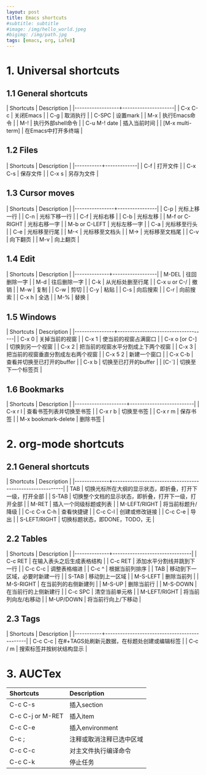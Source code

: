 ```yaml
---
layout: post
title: Emacs shortcuts
#subtitle: subtitle
#image: /img/hello_world.jpeg
#bigimg: /img/path.jpg
tags: [emacs, org, LaTeX]
---
```


# 1. Universal shortcuts
## 1.1 General shortcuts
| Shortcuts        | Description         |
|------------------+---------------------|
| C-x C-c          | 关闭Emacs           |
| C-g              | 取消执行            |
| C-SPC            | 设置mark            |
| M-x              | 执行Emacs命令       |
| M-!              | 执行外部shell命令   |
| C-u M-! date     | 插入当前时间        |
| [M-x multi-term] | 在Emacs中打开多终端 |

## 1.2 Files
| Shortcuts | Description |
|-----------+-------------|
| C-f       | 打开文件    |
| C-x C-s   | 保存文件    |
| C-x s     | 另存为文件  |

## 1.3 Cursor moves
| Shortcuts      | Description    |
|----------------+----------------|
| C-p            | 光标上移一行   |
| C-n            | 光标下移一行   |
| C-f            | 光标右移       |
| C-b            | 光标左移       |
| M-f or C-RIGHT | 光标右移一字   |
| M-b or C-LEFT  | 光标左移一字   |
| C-a            | 光标移至行头   |
| C-e            | 光标移至行尾   |
| M-<            | 光标移至文档头 |
| M->            | 光标移至文档尾 |
| C-v            | 向下翻页       |
| M-v            | 向上翻页       |

## 1.4 Edit
| Shortcuts    | Description      |
|--------------+------------------|
| M-DEL        | 往回删除一字     |
| M-d          | 往后删除一字     |
| C-k          | 从光标处删至行尾 |
| C-x u or C-/ | 撤销             |
| M-w          | 复制             |
| C-w          | 剪切             |
| C-y          | 粘贴             |
| C-s          | 向后搜索         |
| C-r          | 向前搜索         |
| C-x h        | 全选             |
| M-%          | 替换             |

## 1.5 Windows
| Shortcuts      | Description                        |
|----------------+------------------------------------|
| C-x 0          | 关掉当前的视窗                     |
| C-x 1          | 使当前的视窗占满窗口               |
| C-x o [or C-\] | 切换到另一个视窗                   |
| C-x 2          | 把当前的视窗水平分割成上下两个视窗 |
| C-x 3          | 把当前的视窗垂直分割成左右两个视窗 |
| C-x 5 2        | 新建一个窗口                       |
| C-x C-b        | 查看并切换至已打开的buffer         |
| C-x b          | 切换至已打开的buffer               |
| [C-`]          | 切换至下一个标签页                 |

## 1.6 Bookmarks
| Shortcuts           | Description              |
|---------------------+--------------------------|
| C-x r l             | 查看书签列表并切换至书签 |
| C-x r b             | 切换至书签               |
| C-x r m             | 保存书签                 |
| M-x bookmark-delete | 删除书签                 |

# 2. org-mode shortcuts
## 2.1 General shortcuts
| Shortcuts    | Description                                              |
|--------------+----------------------------------------------------------|
| TAB          | 切换光标所在大纲的显示状态，即折叠，打开下一级，打开全部 |
| S-TAB        | 切换整个文档的显示状态，即折叠，打开下一级，打开全部     |
| M-RET        | 插入一个同级标题或列表                                   |
| M-LEFT/RIGHT | 将当前标题升/降级                                        |
| C-c C-x C-h  | 查看快捷键                                               |
| C-c C-l      | 创建或修改链接                                           |
| C-c C-e      | 导出                                                     |
| S-LEFT/RIGHT | 切换标题状态，即DONE，TODO，无                           |

## 2.2 Tables
| Shortcuts    | Description                    |
|--------------+--------------------------------|
| C-c RET      | 在输入表头之后生成表格结构     |
| C-c RET      | 添加水平分割线并跳到下一行     |
| C-c C-c      | 调整表格缩进                   |
| C-c ^        | 根据当前列排序                 |
| TAB          | 移动到下一区域，必要时新建一行 |
| S-TAB        | 移动到上一区域                 |
| M-S-LEFT     | 删除当前列                     |
| M-S-RIGHT    | 在当前列的右侧新建列           |
| M-S-UP       | 删除当前行                     |
| M-S-DOWN     | 在当前行的上侧新建行           |
| C-c SPC      | 清空当前单元格                 |
| M-LEFT/RIGHT | 将当前列向左/右移动            |
| M-UP/DOWN    | 将当前行向上/下移动            |

## 2.3 Tags
| Shortcuts | Description                                  |
|-----------+----------------------------------------------|
| C-c C-c   | 在#+TAGS处刷新元数据，在标题处创建或编辑标签 |
| C-c / m   | 搜索标签并按树状结构显示                     |

# 3. AUCTex
| Shortcuts        | Description              |
|:-----------------|:-------------------------|
| C-c C-s          | 插入section              |
| C-c C-j or M-RET | 插入item                 |
| C-c C-e          | 插入environment          |
| C-c ;            | 注释或取消注释已选中区域 |
| C-c C-c          | 对主文件执行编译命令     |
| C-c C-k          | 停止任务                 |
